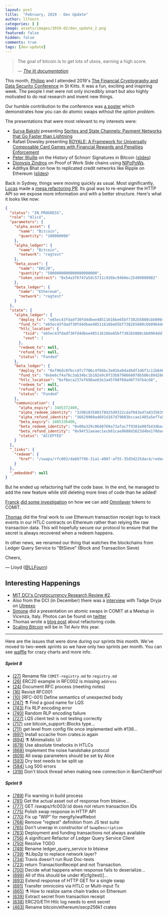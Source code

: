 ```yaml
---
layout: post
title:  "February, 2019 - Dev Update"
author: llfourn
categories: [ ]
image: assets/images/2019-02/dev_update_2.png
featured: false
hidden: false
comments: true
tags: [dev-update]
---
```


> The goal of bitcoin is to get lots of utxos, earning a high score.
>
> — *[The lit documentation](https://github.com/mit-dci/lit/blob/master/uspv/README.md)*

This month, [Philipp](https://twitter.com/bonomat) and I attended 2019's [The Financial Cryptography and Data Security Conference](https://fc19.ifca.ai/) in St Kitts.
It was a fun, exciting and inspiring week.
The people I met were not only incredibly smart but also highly motivated to do real research and invent new things.

<!--truncate-->

Our humble contribution to the conference was [a poster](https://coblox.tech/docs/financial_crypto19.pdf) which demonstrates how you can do atomic swaps without the *option problem*.

The presentations that were most relevant to my interests were:
- [Surya Bakshi](https://twitter.com/suryabakshi) presenting [Sprites and State Channels: Payment Networks
that Go Faster than Lightning](https://fc19.ifca.ai/preproceedings/185-preproceedings.pdf)
- Rafael Dowsley presenting [ROYALE: A Framework for Universally
Composable Card Games with Financial Rewards
and Penalties Enforcement](https://fc19.ifca.ai/preproceedings/111-preproceedings.pdf)
- [Peter Wuille](https://twitter.com/pwuille) on the History of Schnorr Signatures in Bitcoin ([slides](https://t.co/yc1TzcO5y1))
- [Dionysis Zindros](https://twitter.com/dionyziz) on Proof of Work Side chains using [NIPoPoWs](https://nipopows.com/).
- Adithya Bhat on how to replicated credit networks like Ripple on Ethereum ([slides](https://transitive.network/docs/TransitiveNetworkFC19.pdf))

Back in Sydney, things were moving quickly as usual.
Most significantly, [Lucas](https://twitter.com/luckysori) made a [mega refactoring PR](https://github.com/comit-network/comit-rs/pull/752).
Its goal was to re-engineer the HTTP API so we expose more information and with a better structure.
Here's what it looks like now:

``` json
{
  "status": "IN_PROGRESS",
  "role": "Alice",
  "parameters": {
    "alpha_asset": {
      "name": "Bitcoin",
      "quantity": "100000000"
    },
    "alpha_ledger": {
      "name": "Bitcoin",
      "network": "regtest"
    },
    "beta_asset": {
      "name": "ERC20",
      "quantity": "5000000000000000000000",
      "token_contract": "0x54a3f6747a5dc5711c926bc94b0ec25499800882"
    },
    "beta_ledger": {
      "name": "Ethereum",
      "network": "regtest"
    }
  },
  "state": {
    "alpha_ledger": {
      "deploy_tx": "e65ec43fdadf30fd4dbee48511616be65bf7382b5880cbb0964dd71370e4093a",
      "fund_tx": "e65ec43fdadf30fd4dbee48511616be65bf7382b5880cbb0964dd71370e4093a",
      "htlc_location": {
        "txid": "e65ec43fdadf30fd4dbee48511616be65bf7382b5880cbb0964dd71370e4093a",
        "vout": 1
      },
      "redeem_tx": null,
      "refund_tx": null,
      "status": "Funded"
    },
    "beta_ledger": {
      "deploy_tx": "0xf96dc0fbccdfc7706c4f04bc3e01ba94a4bdf1d6f1c11b64018b436b022402ca",
      "fund_tx": "0xbe6cf4a78c3ab34bc1b102e9c0f33b8798666078b506c89d2664dac76eb5828a",
      "htlc_location": "0xf8eca237ef698ae03e3a45f08f60ad6f7d7b4c68",
      "redeem_tx": null,
      "refund_tx": null,
      "status": "Funded"
    },
    "communication": {
      "alpha_expiry": 3485372400,
      "alpha_redeem_identity": "32981835801f8925d9322cdaf043e47a83356398",
      "alpha_refund_identity": "36629960ad691d167d79083bccae1485a5ef7a5c",
      "beta_expiry": 3485336400,
      "beta_redeem_identity": "0x00a329c0648769a73afac7f9381e08fb43dbea72",
      "beta_refund_identity": "0x94f31aeaec1ecb61cae9688d1623d4be170dac73",
      "status": "ACCEPTED"
    }
  },
  "_links": {
    "redeem": {
      "href": "/swaps/rfc003/da697796-31a1-4007-af55-35d5d225dac4/redeem"
    }
  },
  "_embedded": null
}
```
But he ended up refactoring half the code base.
In the end, he managed to add the new feature while still deleting more lines of code than he added!

[Franck](https://twitter.com/dantounet) [did some investigation](https://github.com/comit-network/comit-rs/issues/691) on how we can add [Omnilayer](https://www.omnilayer.org/) tokens to COMIT.

[Thomas](https://twitter.com/oetzn) did the final work to use Ethereum transaction receipt logs to track events in our HTLC contracts on Ethereum rather than relying the raw transaction data.
This will hopefully secure our protocol to ensure that the secret is always recovered when a redeem happens.

In other news, we renamed our thing that watches the blockchains from Ledger Query Service to "BtSieve" (Block and Transaction Sieve)

Cheers,

— Lloyd ([@LLFourn](https://twitter.com/LLFOURN))

## Interesting Happenings
- [MIT DCI's Cryptocurrency Research Review #2](https://mitcryptocurrencyresearch.substack.com/p/mit-dcis-cryptocurrency-research-c31).
- Also from the DCI (in December) there was a [interview](https://medium.com/mit-media-lab-digital-currency-initiative/grey-mirror-1-tadge-dryja-digital-currency-initiative-utreexo-and-bootstrapping-bitcoin-upgrades-51975411002) with Tadge Dryja on [Utreexo](https://dci.mit.edu/research/2018/11/28/utreexo-a-dynamic-accumulator-for-bitcoin-state-a-description-of-research-by-thaddeus-dryja)
- [Simone](https://twitter.com/DareSimone) did a presentation on atomic swaps in COMIT at a Meetup in Vicenza, Italy. Photos can be found on [twitter](https://twitter.com/DareSimone/status/1100505729528709126)
- Thomas wrote a [blog post](https://blog.eizinger.io/4150/refactoring-is-a-developer-s-business) about refactoring code.
- [Scaling Bitcoin](https://telaviv2019.scalingbitcoin.org/) will be in Tel Aviv this year.

---

Here are the issues that were done during our sprints this month.
We've moved to two-week sprints so we have only two sprints per month.
You can see [waffle](https://waffle.io/comit-network/comit-rs/metrics/throughput?groupSize=2&start=2019-01-15T13:00:00.000Z&timeUnit=week) for crazy charts and more info.

##### Sprint 8
- [(27)](https://github.com/comit-network/RFCs/issues/27) Rename file `COMIT-registry.md` to `registry.md`
- [(26)](https://github.com/comit-network/RFCs/issues/26) ERC20 example in RFC002 is missing `address`
- [(24)](https://github.com/comit-network/RFCs/issues/24) Document RFC process (meeting notes)
- [(16)](https://github.com/comit-network/RFCs/issues/16) Revisit RFC001
- [(10)](https://github.com/comit-network/RFCs/issues/10) [RFC-001] Define semantics of unexpected body
- [(747)](https://github.com/comit-network/comit-rs/issues/747) ⚗️ Find a good name for LQS
- [(743)](https://github.com/comit-network/comit-rs/pull/743) Fix RLP encoding error
- [(740)](https://github.com/comit-network/comit-rs/issues/740) Random RLP encoding failure
- [(727)](https://github.com/comit-network/comit-rs/issues/727) LQS client test is not testing correctly
- [(717)](https://github.com/comit-network/comit-rs/issues/717) use bitcoin_support::Blocks type...
- [(711)](https://github.com/comit-network/comit-rs/issues/711) get level from config file once implemented with #136...
- [(697)](https://github.com/comit-network/comit-rs/issues/697) Install sccache from crates.io again
- [(694)](https://github.com/comit-network/comit-rs/issues/694) ⚗️ Minimalistic UI
- [(679)](https://github.com/comit-network/comit-rs/issues/679) Use absolute timelocks in HTLCs
- [(668)](https://github.com/comit-network/comit-rs/issues/668) Implement the noise handshake protocol
- [(609)](https://github.com/comit-network/comit-rs/issues/609) All swap parameters should be set by Alice
- [(593)](https://github.com/comit-network/comit-rs/issues/593) Dry test needs to be split up
- [(584)](https://github.com/comit-network/comit-rs/issues/584) Log 500 errors
- [(319)](https://github.com/comit-network/comit-rs/issues/319) Don't block thread when making new connection in BamClientPool

##### Sprint 9
- [(789)](https://github.com/comit-network/comit-rs/pull/789) Fix warning in build process
- [(781)](https://github.com/comit-network/comit-rs/issues/781) Get the actual asset out of response from btsieve...
- [(777)](https://github.com/comit-network/comit-rs/issues/777) GET /swaps/rfc003/:id does not return transaction IDs
- [(775)](https://github.com/comit-network/comit-rs/issues/775) Polish swap response in HTTP API
- [(770)](https://github.com/comit-network/comit-rs/issues/770) Fix up "WIP" for mergify/wafflebot
- [(768)](https://github.com/comit-network/comit-rs/issues/768) Remove "regtest" definition from JS test suite
- [(765)](https://github.com/comit-network/comit-rs/issues/765) Don't unwrap in constructor of `SwapDescription`
- [(763)](https://github.com/comit-network/comit-rs/issues/763) Deployment and funding transactions not always available
- [(756)](https://github.com/comit-network/comit-rs/pull/756) A significant Refactor of Ledger Query Service Client
- [(750)](https://github.com/comit-network/comit-rs/pull/750) Resolve TODO
- [(749)](https://github.com/comit-network/comit-rs/issues/749) Rename ledger_query_service to btsieve
- [(739)](https://github.com/comit-network/comit-rs/issues/739) ⚗️Libp2p to replace network layer?
- [(734)](https://github.com/comit-network/comit-rs/issues/734) Travis doesn't run Rust Doc-tests
- [(723)](https://github.com/comit-network/comit-rs/issues/723) return TransactionReceipt and not Transaction.
- [(700)](https://github.com/comit-network/comit-rs/issues/700) Decide what happens when response fails to deserialize...
- [(699)](https://github.com/comit-network/comit-rs/issues/699) All of this should be under #[cfg(test)]...
- [(693)](https://github.com/comit-network/comit-rs/issues/693) Extend response of HTTP GET for a single swap
- [(691)](https://github.com/comit-network/comit-rs/issues/691) Transfer omnicoins via HTLC or Multi-input Tx
- [(665)](https://github.com/comit-network/comit-rs/issues/665) ⚗️ How to realize same chain trades on Ethereum
- [(639)](https://github.com/comit-network/comit-rs/issues/639) Extract secret from transaction receipt
- [(638)](https://github.com/comit-network/comit-rs/issues/638) ERC20/ETH Htlc log needs to emit secret
- [(463)](https://github.com/comit-network/comit-rs/issues/463) Rename bitcoin/ethereum/secp256k1 crates
